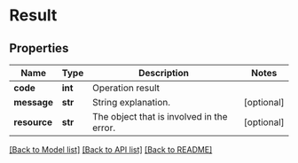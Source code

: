 # Result


## Properties
Name | Type | Description | Notes
------------ | ------------- | ------------- | -------------
**code** | **int** | Operation result | 
**message** | **str** | String explanation. | [optional] 
**resource** | **str** | The object that is involved in the error. | [optional] 

[[Back to Model list]](../README.md#documentation-for-models) [[Back to API list]](../README.md#documentation-for-api-endpoints) [[Back to README]](../README.md)


